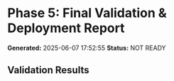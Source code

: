 # Phase 5: Final Validation & Deployment Report

**Generated:** 2025-06-07 17:52:55
**Status:** NOT READY

## Validation Results

